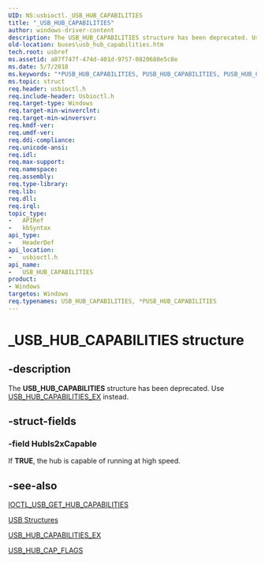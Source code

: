 ```yaml
---
UID: NS:usbioctl._USB_HUB_CAPABILITIES
title: "_USB_HUB_CAPABILITIES"
author: windows-driver-content
description: The USB_HUB_CAPABILITIES structure has been deprecated. Use USB_HUB_CAPABILITIES_EX instead.
old-location: buses\usb_hub_capabilities.htm
tech.root: usbref
ms.assetid: a87f747f-474d-401d-9757-0820680e5c8e
ms.date: 5/7/2018
ms.keywords: "*PUSB_HUB_CAPABILITIES, PUSB_HUB_CAPABILITIES, PUSB_HUB_CAPABILITIES structure pointer [Buses], USB_HUB_CAPABILITIES, USB_HUB_CAPABILITIES structure [Buses], _USB_HUB_CAPABILITIES, buses.usb_hub_capabilities, usbioctl/PUSB_HUB_CAPABILITIES, usbioctl/USB_HUB_CAPABILITIES, usbstrct_b82d8bad-3ed4-40d1-a6c1-7ac416ebf157.xml"
ms.topic: struct
req.header: usbioctl.h
req.include-header: Usbioctl.h
req.target-type: Windows
req.target-min-winverclnt: 
req.target-min-winversvr: 
req.kmdf-ver: 
req.umdf-ver: 
req.ddi-compliance: 
req.unicode-ansi: 
req.idl: 
req.max-support: 
req.namespace: 
req.assembly: 
req.type-library: 
req.lib: 
req.dll: 
req.irql: 
topic_type:
-	APIRef
-	kbSyntax
api_type:
-	HeaderDef
api_location:
-	usbioctl.h
api_name:
-	USB_HUB_CAPABILITIES
product:
- Windows
targetos: Windows
req.typenames: USB_HUB_CAPABILITIES, *PUSB_HUB_CAPABILITIES
---
```


# _USB_HUB_CAPABILITIES structure


## -description


The <b>USB_HUB_CAPABILITIES</b> structure has been deprecated. Use <a href="https://msdn.microsoft.com/library/windows/hardware/ff539329">USB_HUB_CAPABILITIES_EX</a> instead.


## -struct-fields




### -field HubIs2xCapable

If <b>TRUE</b>, the hub is capable of running at high speed.


## -see-also




<a href="https://msdn.microsoft.com/library/windows/hardware/ff537312">IOCTL_USB_GET_HUB_CAPABILITIES</a>



<a href="https://msdn.microsoft.com/library/windows/hardware/ff540160">USB Structures</a>



<a href="https://msdn.microsoft.com/library/windows/hardware/ff539329">USB_HUB_CAPABILITIES_EX</a>



<a href="https://msdn.microsoft.com/library/windows/hardware/ff539330">USB_HUB_CAP_FLAGS</a>
 

 

